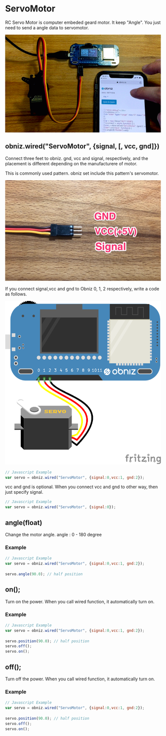 # ServoMotor

RC Servo Motor is computer embeded geard motor.
It keep "Angle".
You just need to send a angle data to servomotor. 

![](./servomotor.gif)

## obniz.wired("ServoMotor", {signal, [, vcc, gnd]})

Connect three feet to obniz. gnd, vcc and signal, respectively, and the placement is different depending on the manufacturere of motor. 

This is commonly used pattern.
obniz set include this pattern's servomotor.

![](./servocable.jpg)


If you connect signal,vcc and gnd to Obniz 0, 1, 2 respectively, write a code as follows.

![](./wired.png)

```Javascript
// Javascript Example
var servo = obniz.wired("ServoMotor", {signal:0,vcc:1, gnd:2});
```

vcc and gnd is optional. When you connect vcc and gnd to other way, then just specify signal.
```Javascript
// Javascript Example
var servo = obniz.wired("ServoMotor", {signal:0});
```

## angle(float)
Change the motor angle.
angle : 0 - 180 degree
### Example
```Javascript
// Javascript Example
var servo = obniz.wired("ServoMotor", {signal:0,vcc:1, gnd:2});

servo.angle(90.0); // half position
```


## on();
Turn on the power.
When you call wired function, it automatically turn on.

### Example
```Javascript
// Javascript Example
var servo = obniz.wired("ServoMotor", {signal:0,vcc:1, gnd:2});

servo.position(90.0); // half position
servo.off();
servo.on();
```

## off();
Turn off the power.
When you call wired function, it automatically turn on.

### Example
```Javascript
// Javascript Example
var servo = obniz.wired("ServoMotor", {signal:0,vcc:1, gnd:2});

servo.position(90.0); // half position
servo.off();
servo.on();
```